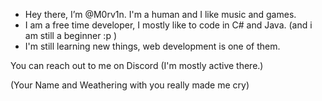 -  Hey there, I’m @M0rv1n. I'm a human and I like music and games.
- I am a free time developer, I mostly like to code in C# and Java. (and i am still a beginner :p )
- I'm still learning new things, web development is one of them.


You can reach out to me on Discord (I'm mostly active there.)

(Your Name and Weathering with you really made me cry)
